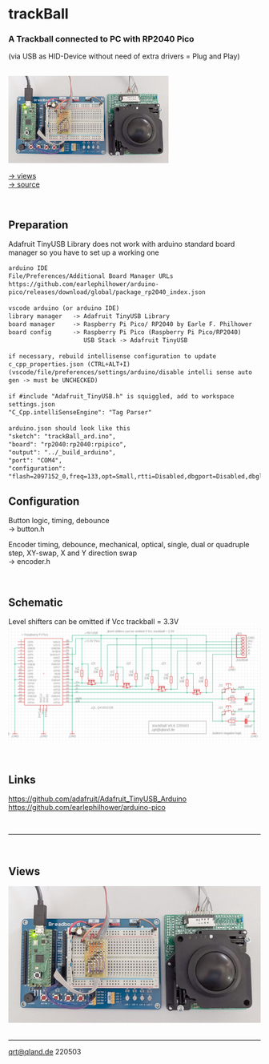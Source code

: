 # **trackBall**

### A Trackball connected to PC with RP2040 Pico
(via USB as HID-Device without need of extra drivers = Plug and Play)

<br>

<img src="images/total.jpg" width=320>

<br>

[-> views](#views)  
[-> source](source)

<br>

## Preparation
Adafruit TinyUSB Library does not work with arduino standard board manager so you have to set up a working one
```
arduino IDE
File/Preferences/Additional Board Manager URLs
https://github.com/earlephilhower/arduino-pico/releases/download/global/package_rp2040_index.json

vscode arduino (or arduino IDE)
library manager   -> Adafruit TinyUSB Library
board manager     -> Raspberry Pi Pico/ RP2040 by Earle F. Philhower
board config      -> Raspberry Pi Pico (Raspberry Pi Pico/RP2040)      
                     USB Stack -> Adafruit TinyUSB

if necessary, rebuild intellisense configuration to update c_cpp_properties.json (CTRL+ALT+I)
(vscode/file/preferences/settings/arduino/disable intelli sense auto gen -> must be UNCHECKED)

if #include "Adafruit_TinyUSB.h" is squiggled, add to workspace settings.json
"C_Cpp.intelliSenseEngine": "Tag Parser"

arduino.json should look like this
"sketch": "trackBall_ard.ino",
"board": "rp2040:rp2040:rpipico",
"output": "../_build_arduino",
"port": "COM4",
"configuration": "flash=2097152_0,freq=133,opt=Small,rtti=Disabled,dbgport=Disabled,dbglvl=None,usbstack=tinyusb"

```

## Configuration
Button logic, timing, debounce   
-> button.h

Encoder timing, debounce, mechanical, optical, single, dual or quadruple step, XY-swap, X and Y direction swap  
-> encoder.h

<br>

## Schematic
Level shifters can be omitted if Vcc trackball = 3.3V  
<img src="images/schematic.png" width=640>

<br>

## Links
https://github.com/adafruit/Adafruit_TinyUSB_Arduino  
https://github.com/earlephilhower/arduino-pico

<br>

---

<br>

## Views

<img src="images/total.jpg" width=640>

<br>
<br>

---

[qrt@qland.de](mailto:qrt@qland.de) 220503
